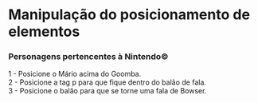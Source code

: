 <h1>Manipulação do posicionamento de elementos </h1>
<h3> Personagens pertencentes à Nintendo©</h3>
<p>
1 - Posicione o Mário acima do Goomba. <br>
2 - Posicione a tag p para que fique dentro do balão de fala. <br>
3 - Posicione o balão para que se torne uma fala de Bowser.
</p>
